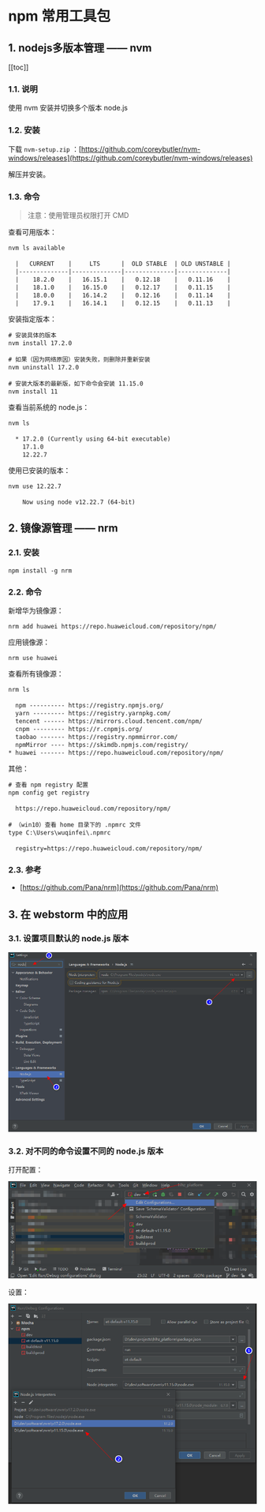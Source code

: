 # npm 常用工具包

## 1. nodejs多版本管理 —— nvm

[[toc]]

### 1.1. 说明

使用 nvm 安装并切换多个版本 node.js

### 1.2. 安装

下载 `nvm-setup.zip` ：[https://github.com/coreybutler/nvm-windows/releases](https://github.com/coreybutler/nvm-windows/releases)

解压并安装。

### 1.3. 命令

>注意：使用管理员权限打开 CMD


查看可用版本：

```shell
nvm ls available

  |   CURRENT    |     LTS      |  OLD STABLE  | OLD UNSTABLE |
  |--------------|--------------|--------------|--------------|
  |    18.2.0    |   16.15.1    |   0.12.18    |   0.11.16    |
  |    18.1.0    |   16.15.0    |   0.12.17    |   0.11.15    |
  |    18.0.0    |   16.14.2    |   0.12.16    |   0.11.14    |
  |    17.9.1    |   16.14.1    |   0.12.15    |   0.11.13    |
```

安装指定版本：

```shell
# 安装具体的版本
nvm install 17.2.0

# 如果（因为网络原因）安装失败，则删除并重新安装
nvm uninstall 17.2.0

# 安装大版本的最新版，如下命令会安装 11.15.0
nvm install 11
```

查看当前系统的 node.js：

```shell
nvm ls

  * 17.2.0 (Currently using 64-bit executable)
    17.1.0
    12.22.7
```

使用已安装的版本：

```shell
nvm use 12.22.7

    Now using node v12.22.7 (64-bit)
```

## 2. 镜像源管理 —— nrm

### 2.1. 安装

```shell
npm install -g nrm
```

### 2.2. 命令

新增华为镜像源：

```shell
nrm add huawei https://repo.huaweicloud.com/repository/npm/
```

应用镜像源：

```shell
nrm use huawei
```

查看所有镜像源：

```shell
nrm ls

  npm ---------- https://registry.npmjs.org/
  yarn --------- https://registry.yarnpkg.com/
  tencent ------ https://mirrors.cloud.tencent.com/npm/
  cnpm --------- https://r.cnpmjs.org/
  taobao ------- https://registry.npmmirror.com/
  npmMirror ---- https://skimdb.npmjs.com/registry/
* huawei ------- https://repo.huaweicloud.com/repository/npm/
```

其他：

```shell
# 查看 npm registry 配置
npm config get registry
  
  https://repo.huaweicloud.com/repository/npm/

# （win10）查看 home 目录下的 .npmrc 文件
type C:\Users\wuqinfei\.npmrc

  registry=https://repo.huaweicloud.com/repository/npm/
```


### 2.3. 参考

* [https://github.com/Pana/nrm](https://github.com/Pana/nrm)

## 3. 在 webstorm 中的应用

### 3.1. 设置项目默认的 node.js 版本

![node_multi_version_webstorm_default](../../_images/node_multi_version_webstorm_default.png)

### 3.2. 对不同的命令设置不同的 node.js 版本

打开配置：

![node_multi_version_webstorm_open_setting](../../_images/node_multi_version_webstorm_open_setting.png)

设置：

![node_multi_version_webstorm_setting](../../_images/node_multi_version_webstorm_setting.png)
